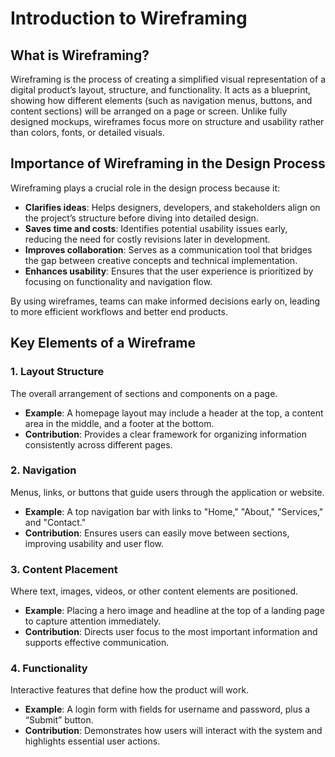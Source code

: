 # Introduction to Wireframing

## What is Wireframing?
Wireframing is the process of creating a simplified visual representation of a digital product’s layout, structure, and functionality. It acts as a blueprint, showing how different elements (such as navigation menus, buttons, and content sections) will be arranged on a page or screen. Unlike fully designed mockups, wireframes focus more on structure and usability rather than colors, fonts, or detailed visuals.

## Importance of Wireframing in the Design Process
Wireframing plays a crucial role in the design process because it:

- **Clarifies ideas**: Helps designers, developers, and stakeholders align on the project’s structure before diving into detailed design.
- **Saves time and costs**: Identifies potential usability issues early, reducing the need for costly revisions later in development.
- **Improves collaboration**: Serves as a communication tool that bridges the gap between creative concepts and technical implementation.
- **Enhances usability**: Ensures that the user experience is prioritized by focusing on functionality and navigation flow.

By using wireframes, teams can make informed decisions early on, leading to more efficient workflows and better end products.

## Key Elements of a Wireframe

### 1. Layout Structure
The overall arrangement of sections and components on a page.  
- **Example**: A homepage layout may include a header at the top, a content area in the middle, and a footer at the bottom.  
- **Contribution**: Provides a clear framework for organizing information consistently across different pages.

### 2. Navigation
Menus, links, or buttons that guide users through the application or website.  
- **Example**: A top navigation bar with links to "Home," "About," "Services," and "Contact."  
- **Contribution**: Ensures users can easily move between sections, improving usability and user flow.

### 3. Content Placement
Where text, images, videos, or other content elements are positioned.  
- **Example**: Placing a hero image and headline at the top of a landing page to capture attention immediately.  
- **Contribution**: Directs user focus to the most important information and supports effective communication.

### 4. Functionality
Interactive features that define how the product will work.  
- **Example**: A login form with fields for username and password, plus a “Submit” button.  
- **Contribution**: Demonstrates how users will interact with the system and highlights essential user actions.
